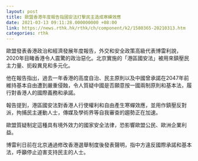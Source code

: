 ```yaml
---
layout: post
title: 歐盟香港年度報告指國安法打擊民主造成寒蟬效應
date: 2021-03-13 09:11:28.000000000 +08:00
link: https://news.rthk.hk/rthk/ch/component/k2/1580365-20210313.htm
categories: rthk
---
```


歐盟發表香港政治和經濟發展年度報告，外交和安全政策高級代表博雷利說，2020年目睹香港令人震驚的政治惡化。北京實施的「港區國安法」被用來鎮壓民主力量、扼殺異見和多元化。

他在報告指出，過去一年香港的高度自治、民主原則以及中國曾承諾在2047年前維持基本自由遭到嚴重侵蝕，令人質疑中國是否願意按一國兩制原則和基本法，履行對香港人的國際義務和承諾。

報告提到，港區國安法對香港人行使權利和自由產生寒蟬效應，並用作鎮壓反對派，拘捕民主運動人士，傳媒及學術界等自我審查的趨勢正在加速。

歐盟質疑制定這種具有境外效力的國家安全法律，恐影響歐盟公民、歐洲企業利益。

博雷利日前在北京通過修改香港選舉制度後發表聲明，指中方違反國際承諾和基本法，呼籲停止迫害支持民主的人士。
